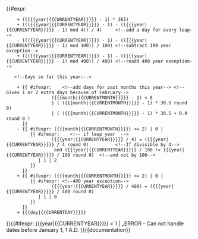 {{#expr: 
        <!--Days from all years past:-->

        + (({{{year|{{CURRENTYEAR}}}}} - 1) * 365)
        + ((({{{year|{{CURRENTYEAR}}}}} - 1) - (({{{year|{{CURRENTYEAR}}}}} - 1) mod 4)) / 4)     <!--add a day for every leap-->
        - ((({{{year|{{CURRENTYEAR}}}}} - 1) - (({{{year|{{CURRENTYEAR}}}}} - 1) mod 100)) / 100) <!--subtract 100 year exception-->
        + ((({{{year|{{CURRENTYEAR}}}}} - 1) - (({{{year|{{CURRENTYEAR}}}}} - 1) mod 400)) / 400) <!--readd 400 year exception-->

       <!--Days so far this year:-->
 
        + {{ #ifexpr:    <!--add days for past months this year--> <!--Gives 1 or 2 extra days because of February-->
                     ({{{month|{{CURRENTMONTH}}}}} - 1) < 8 
                     | ( ({{{month|{{CURRENTMONTH}}}}} - 1) * 30.5 round 0) 
                     | ( ({{{month|{{CURRENTMONTH}}}}} - 1) * 30.5 + 0.9 round 0 ) 
          }} 
        - {{ #ifexpr: ({{{month|{{CURRENTMONTH}}}}} <= 2) | 0 |  
             {{ #ifexpr:    <!-- if leap year  -->
                     ({{{year|{{CURRENTYEAR}}}}} / 4) = ({{{year|{{CURRENTYEAR}}}}} / 4 round 0)          <!--If divisible by 4-->
                      and ({{{year|{{CURRENTYEAR}}}}} / 100 != {{{year|{{CURRENTYEAR}}}}} / 100 round 0)  <!--and not by 100-->
                | 1 | 2 
             }}
          }}
        + {{ #ifexpr: ({{{month|{{CURRENTMONTH}}}}} <= 2) | 0 |
             {{ #ifexpr: <!--400 year exception-->
                     ({{{year|{{CURRENTYEAR}}}}} / 400) = ({{{year|{{CURRENTYEAR}}}}} / 400 round 0) 
                | 1 | 0 
             }}
          }} 
        + {{{day|{{CURRENTDAY}}}}}
 }}{{#ifexpr: {{{year|{{CURRENTYEAR}}}}} < 1 |
        _ERROR - Can not handle dates before January 1, 1 A.D.
   }}<noinclude>{{documentation}}</noinclude>